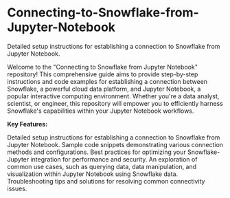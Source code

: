 # Connecting-to-Snowflake-from-Jupyter-Notebook
Detailed setup instructions for establishing a connection to Snowflake from Jupyter Notebook.

Welcome to the "Connecting to Snowflake from Jupyter Notebook" repository! This comprehensive guide aims to provide step-by-step instructions and code examples for establishing a connection between Snowflake, a powerful cloud data platform, and Jupyter Notebook, a popular interactive computing environment. Whether you're a data analyst, scientist, or engineer, this repository will empower you to efficiently harness Snowflake's capabilities within your Jupyter Notebook workflows.

**Key Features:**

  Detailed setup instructions for establishing a connection to Snowflake from Jupyter Notebook.
  Sample code snippets demonstrating various connection methods and configurations.
  Best practices for optimizing your Snowflake-Jupyter integration for performance and security.
  An exploration of common use cases, such as querying data, data manipulation, and visualization within Jupyter     Notebook using Snowflake data.
  Troubleshooting tips and solutions for resolving common connectivity issues.

